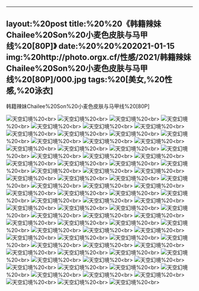﻿---
layout:%20post
title:%20%20《韩籍辣妹Chailee%20Son%20小麦色皮肤与马甲线%20[80P]》
date:%20%20%202021-01-15
img:%20http://photo.orgx.cf/性感/2021/韩籍辣妹Chailee%20Son%20小麦色皮肤与马甲线%20[80P]/000.jpg
tags:%20[美女,%20性感,%20泳衣]
---

韩籍辣妹Chailee%20Son%20小麦色皮肤与马甲线%20[80P]



![天空幻境](http://photo.orgx.cf/性感/2021/韩籍辣妹Chailee%20Son%20小麦色皮肤与马甲线%20[80P]/001.jpg%20''天空幻境'')%20<br>
![天空幻境](http://photo.orgx.cf/性感/2021/韩籍辣妹Chailee%20Son%20小麦色皮肤与马甲线%20[80P]/002.jpg%20''天空幻境'')%20<br>
![天空幻境](http://photo.orgx.cf/性感/2021/韩籍辣妹Chailee%20Son%20小麦色皮肤与马甲线%20[80P]/003.jpg%20''天空幻境'')%20<br>
![天空幻境](http://photo.orgx.cf/性感/2021/韩籍辣妹Chailee%20Son%20小麦色皮肤与马甲线%20[80P]/004.jpg%20''天空幻境'')%20<br>
![天空幻境](http://photo.orgx.cf/性感/2021/韩籍辣妹Chailee%20Son%20小麦色皮肤与马甲线%20[80P]/005.jpg%20''天空幻境'')%20<br>
![天空幻境](http://photo.orgx.cf/性感/2021/韩籍辣妹Chailee%20Son%20小麦色皮肤与马甲线%20[80P]/006.jpg%20''天空幻境'')%20<br>
![天空幻境](http://photo.orgx.cf/性感/2021/韩籍辣妹Chailee%20Son%20小麦色皮肤与马甲线%20[80P]/007.jpg%20''天空幻境'')%20<br>
![天空幻境](http://photo.orgx.cf/性感/2021/韩籍辣妹Chailee%20Son%20小麦色皮肤与马甲线%20[80P]/008.jpg%20''天空幻境'')%20<br>
![天空幻境](http://photo.orgx.cf/性感/2021/韩籍辣妹Chailee%20Son%20小麦色皮肤与马甲线%20[80P]/009.jpg%20''天空幻境'')%20<br>
![天空幻境](http://photo.orgx.cf/性感/2021/韩籍辣妹Chailee%20Son%20小麦色皮肤与马甲线%20[80P]/010.jpg%20''天空幻境'')%20<br>
![天空幻境](http://photo.orgx.cf/性感/2021/韩籍辣妹Chailee%20Son%20小麦色皮肤与马甲线%20[80P]/011.jpg%20''天空幻境'')%20<br>
![天空幻境](http://photo.orgx.cf/性感/2021/韩籍辣妹Chailee%20Son%20小麦色皮肤与马甲线%20[80P]/012.jpg%20''天空幻境'')%20<br>
![天空幻境](http://photo.orgx.cf/性感/2021/韩籍辣妹Chailee%20Son%20小麦色皮肤与马甲线%20[80P]/013.jpg%20''天空幻境'')%20<br>
![天空幻境](http://photo.orgx.cf/性感/2021/韩籍辣妹Chailee%20Son%20小麦色皮肤与马甲线%20[80P]/014.jpg%20''天空幻境'')%20<br>
![天空幻境](http://photo.orgx.cf/性感/2021/韩籍辣妹Chailee%20Son%20小麦色皮肤与马甲线%20[80P]/015.jpg%20''天空幻境'')%20<br>
![天空幻境](http://photo.orgx.cf/性感/2021/韩籍辣妹Chailee%20Son%20小麦色皮肤与马甲线%20[80P]/016.jpg%20''天空幻境'')%20<br>
![天空幻境](http://photo.orgx.cf/性感/2021/韩籍辣妹Chailee%20Son%20小麦色皮肤与马甲线%20[80P]/017.jpg%20''天空幻境'')%20<br>
![天空幻境](http://photo.orgx.cf/性感/2021/韩籍辣妹Chailee%20Son%20小麦色皮肤与马甲线%20[80P]/018.jpg%20''天空幻境'')%20<br>
![天空幻境](http://photo.orgx.cf/性感/2021/韩籍辣妹Chailee%20Son%20小麦色皮肤与马甲线%20[80P]/019.jpg%20''天空幻境'')%20<br>
![天空幻境](http://photo.orgx.cf/性感/2021/韩籍辣妹Chailee%20Son%20小麦色皮肤与马甲线%20[80P]/020.jpg%20''天空幻境'')%20<br>
![天空幻境](http://photo.orgx.cf/性感/2021/韩籍辣妹Chailee%20Son%20小麦色皮肤与马甲线%20[80P]/021.jpg%20''天空幻境'')%20<br>
![天空幻境](http://photo.orgx.cf/性感/2021/韩籍辣妹Chailee%20Son%20小麦色皮肤与马甲线%20[80P]/022.jpg%20''天空幻境'')%20<br>
![天空幻境](http://photo.orgx.cf/性感/2021/韩籍辣妹Chailee%20Son%20小麦色皮肤与马甲线%20[80P]/023.jpg%20''天空幻境'')%20<br>
![天空幻境](http://photo.orgx.cf/性感/2021/韩籍辣妹Chailee%20Son%20小麦色皮肤与马甲线%20[80P]/024.jpg%20''天空幻境'')%20<br>
![天空幻境](http://photo.orgx.cf/性感/2021/韩籍辣妹Chailee%20Son%20小麦色皮肤与马甲线%20[80P]/025.jpg%20''天空幻境'')%20<br>
![天空幻境](http://photo.orgx.cf/性感/2021/韩籍辣妹Chailee%20Son%20小麦色皮肤与马甲线%20[80P]/026.jpg%20''天空幻境'')%20<br>
![天空幻境](http://photo.orgx.cf/性感/2021/韩籍辣妹Chailee%20Son%20小麦色皮肤与马甲线%20[80P]/027.jpg%20''天空幻境'')%20<br>
![天空幻境](http://photo.orgx.cf/性感/2021/韩籍辣妹Chailee%20Son%20小麦色皮肤与马甲线%20[80P]/028.jpg%20''天空幻境'')%20<br>
![天空幻境](http://photo.orgx.cf/性感/2021/韩籍辣妹Chailee%20Son%20小麦色皮肤与马甲线%20[80P]/029.jpg%20''天空幻境'')%20<br>
![天空幻境](http://photo.orgx.cf/性感/2021/韩籍辣妹Chailee%20Son%20小麦色皮肤与马甲线%20[80P]/030.jpg%20''天空幻境'')%20<br>
![天空幻境](http://photo.orgx.cf/性感/2021/韩籍辣妹Chailee%20Son%20小麦色皮肤与马甲线%20[80P]/031.jpg%20''天空幻境'')%20<br>
![天空幻境](http://photo.orgx.cf/性感/2021/韩籍辣妹Chailee%20Son%20小麦色皮肤与马甲线%20[80P]/032.jpg%20''天空幻境'')%20<br>
![天空幻境](http://photo.orgx.cf/性感/2021/韩籍辣妹Chailee%20Son%20小麦色皮肤与马甲线%20[80P]/033.jpg%20''天空幻境'')%20<br>
![天空幻境](http://photo.orgx.cf/性感/2021/韩籍辣妹Chailee%20Son%20小麦色皮肤与马甲线%20[80P]/034.jpg%20''天空幻境'')%20<br>
![天空幻境](http://photo.orgx.cf/性感/2021/韩籍辣妹Chailee%20Son%20小麦色皮肤与马甲线%20[80P]/035.jpg%20''天空幻境'')%20<br>
![天空幻境](http://photo.orgx.cf/性感/2021/韩籍辣妹Chailee%20Son%20小麦色皮肤与马甲线%20[80P]/036.jpg%20''天空幻境'')%20<br>
![天空幻境](http://photo.orgx.cf/性感/2021/韩籍辣妹Chailee%20Son%20小麦色皮肤与马甲线%20[80P]/037.jpg%20''天空幻境'')%20<br>
![天空幻境](http://photo.orgx.cf/性感/2021/韩籍辣妹Chailee%20Son%20小麦色皮肤与马甲线%20[80P]/038.jpg%20''天空幻境'')%20<br>
![天空幻境](http://photo.orgx.cf/性感/2021/韩籍辣妹Chailee%20Son%20小麦色皮肤与马甲线%20[80P]/039.jpg%20''天空幻境'')%20<br>
![天空幻境](http://photo.orgx.cf/性感/2021/韩籍辣妹Chailee%20Son%20小麦色皮肤与马甲线%20[80P]/040.jpg%20''天空幻境'')%20<br>
![天空幻境](http://photo.orgx.cf/性感/2021/韩籍辣妹Chailee%20Son%20小麦色皮肤与马甲线%20[80P]/041.jpg%20''天空幻境'')%20<br>
![天空幻境](http://photo.orgx.cf/性感/2021/韩籍辣妹Chailee%20Son%20小麦色皮肤与马甲线%20[80P]/042.jpg%20''天空幻境'')%20<br>
![天空幻境](http://photo.orgx.cf/性感/2021/韩籍辣妹Chailee%20Son%20小麦色皮肤与马甲线%20[80P]/043.jpg%20''天空幻境'')%20<br>
![天空幻境](http://photo.orgx.cf/性感/2021/韩籍辣妹Chailee%20Son%20小麦色皮肤与马甲线%20[80P]/044.jpg%20''天空幻境'')%20<br>
![天空幻境](http://photo.orgx.cf/性感/2021/韩籍辣妹Chailee%20Son%20小麦色皮肤与马甲线%20[80P]/045.jpg%20''天空幻境'')%20<br>
![天空幻境](http://photo.orgx.cf/性感/2021/韩籍辣妹Chailee%20Son%20小麦色皮肤与马甲线%20[80P]/046.jpg%20''天空幻境'')%20<br>
![天空幻境](http://photo.orgx.cf/性感/2021/韩籍辣妹Chailee%20Son%20小麦色皮肤与马甲线%20[80P]/047.jpg%20''天空幻境'')%20<br>
![天空幻境](http://photo.orgx.cf/性感/2021/韩籍辣妹Chailee%20Son%20小麦色皮肤与马甲线%20[80P]/048.jpg%20''天空幻境'')%20<br>
![天空幻境](http://photo.orgx.cf/性感/2021/韩籍辣妹Chailee%20Son%20小麦色皮肤与马甲线%20[80P]/049.jpg%20''天空幻境'')%20<br>
![天空幻境](http://photo.orgx.cf/性感/2021/韩籍辣妹Chailee%20Son%20小麦色皮肤与马甲线%20[80P]/050.jpg%20''天空幻境'')%20<br>
![天空幻境](http://photo.orgx.cf/性感/2021/韩籍辣妹Chailee%20Son%20小麦色皮肤与马甲线%20[80P]/051.jpg%20''天空幻境'')%20<br>
![天空幻境](http://photo.orgx.cf/性感/2021/韩籍辣妹Chailee%20Son%20小麦色皮肤与马甲线%20[80P]/052.jpg%20''天空幻境'')%20<br>
![天空幻境](http://photo.orgx.cf/性感/2021/韩籍辣妹Chailee%20Son%20小麦色皮肤与马甲线%20[80P]/053.jpg%20''天空幻境'')%20<br>
![天空幻境](http://photo.orgx.cf/性感/2021/韩籍辣妹Chailee%20Son%20小麦色皮肤与马甲线%20[80P]/054.jpg%20''天空幻境'')%20<br>
![天空幻境](http://photo.orgx.cf/性感/2021/韩籍辣妹Chailee%20Son%20小麦色皮肤与马甲线%20[80P]/055.jpg%20''天空幻境'')%20<br>
![天空幻境](http://photo.orgx.cf/性感/2021/韩籍辣妹Chailee%20Son%20小麦色皮肤与马甲线%20[80P]/056.jpg%20''天空幻境'')%20<br>
![天空幻境](http://photo.orgx.cf/性感/2021/韩籍辣妹Chailee%20Son%20小麦色皮肤与马甲线%20[80P]/057.jpg%20''天空幻境'')%20<br>
![天空幻境](http://photo.orgx.cf/性感/2021/韩籍辣妹Chailee%20Son%20小麦色皮肤与马甲线%20[80P]/058.jpg%20''天空幻境'')%20<br>
![天空幻境](http://photo.orgx.cf/性感/2021/韩籍辣妹Chailee%20Son%20小麦色皮肤与马甲线%20[80P]/059.jpg%20''天空幻境'')%20<br>
![天空幻境](http://photo.orgx.cf/性感/2021/韩籍辣妹Chailee%20Son%20小麦色皮肤与马甲线%20[80P]/060.jpg%20''天空幻境'')%20<br>
![天空幻境](http://photo.orgx.cf/性感/2021/韩籍辣妹Chailee%20Son%20小麦色皮肤与马甲线%20[80P]/061.jpg%20''天空幻境'')%20<br>
![天空幻境](http://photo.orgx.cf/性感/2021/韩籍辣妹Chailee%20Son%20小麦色皮肤与马甲线%20[80P]/062.jpg%20''天空幻境'')%20<br>
![天空幻境](http://photo.orgx.cf/性感/2021/韩籍辣妹Chailee%20Son%20小麦色皮肤与马甲线%20[80P]/063.jpg%20''天空幻境'')%20<br>
![天空幻境](http://photo.orgx.cf/性感/2021/韩籍辣妹Chailee%20Son%20小麦色皮肤与马甲线%20[80P]/064.jpg%20''天空幻境'')%20<br>
![天空幻境](http://photo.orgx.cf/性感/2021/韩籍辣妹Chailee%20Son%20小麦色皮肤与马甲线%20[80P]/065.jpg%20''天空幻境'')%20<br>
![天空幻境](http://photo.orgx.cf/性感/2021/韩籍辣妹Chailee%20Son%20小麦色皮肤与马甲线%20[80P]/066.jpg%20''天空幻境'')%20<br>
![天空幻境](http://photo.orgx.cf/性感/2021/韩籍辣妹Chailee%20Son%20小麦色皮肤与马甲线%20[80P]/067.jpg%20''天空幻境'')%20<br>
![天空幻境](http://photo.orgx.cf/性感/2021/韩籍辣妹Chailee%20Son%20小麦色皮肤与马甲线%20[80P]/068.jpg%20''天空幻境'')%20<br>
![天空幻境](http://photo.orgx.cf/性感/2021/韩籍辣妹Chailee%20Son%20小麦色皮肤与马甲线%20[80P]/069.jpg%20''天空幻境'')%20<br>
![天空幻境](http://photo.orgx.cf/性感/2021/韩籍辣妹Chailee%20Son%20小麦色皮肤与马甲线%20[80P]/070.jpg%20''天空幻境'')%20<br>
![天空幻境](http://photo.orgx.cf/性感/2021/韩籍辣妹Chailee%20Son%20小麦色皮肤与马甲线%20[80P]/071.jpg%20''天空幻境'')%20<br>
![天空幻境](http://photo.orgx.cf/性感/2021/韩籍辣妹Chailee%20Son%20小麦色皮肤与马甲线%20[80P]/072.jpg%20''天空幻境'')%20<br>
![天空幻境](http://photo.orgx.cf/性感/2021/韩籍辣妹Chailee%20Son%20小麦色皮肤与马甲线%20[80P]/073.jpg%20''天空幻境'')%20<br>
![天空幻境](http://photo.orgx.cf/性感/2021/韩籍辣妹Chailee%20Son%20小麦色皮肤与马甲线%20[80P]/074.jpg%20''天空幻境'')%20<br>
![天空幻境](http://photo.orgx.cf/性感/2021/韩籍辣妹Chailee%20Son%20小麦色皮肤与马甲线%20[80P]/075.jpg%20''天空幻境'')%20<br>
![天空幻境](http://photo.orgx.cf/性感/2021/韩籍辣妹Chailee%20Son%20小麦色皮肤与马甲线%20[80P]/076.jpg%20''天空幻境'')%20<br>
![天空幻境](http://photo.orgx.cf/性感/2021/韩籍辣妹Chailee%20Son%20小麦色皮肤与马甲线%20[80P]/077.jpg%20''天空幻境'')%20<br>
![天空幻境](http://photo.orgx.cf/性感/2021/韩籍辣妹Chailee%20Son%20小麦色皮肤与马甲线%20[80P]/078.jpg%20''天空幻境'')%20<br>
![天空幻境](http://photo.orgx.cf/性感/2021/韩籍辣妹Chailee%20Son%20小麦色皮肤与马甲线%20[80P]/079.jpg%20''天空幻境'')%20<br>
![天空幻境](http://photo.orgx.cf/性感/2021/韩籍辣妹Chailee%20Son%20小麦色皮肤与马甲线%20[80P]/080.jpg%20''天空幻境'')%20<br>